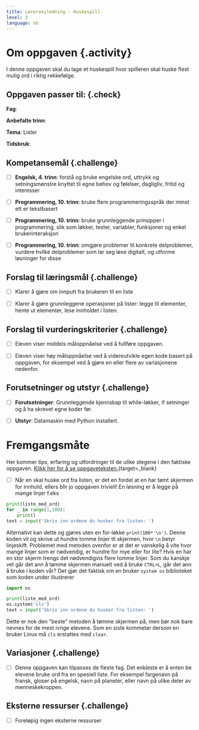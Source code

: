 ```yaml
---
title: Lærerveiledning - Huskespill
level: 3
language: nb
---
```



# Om oppgaven {.activity}

I denne oppgaven skal du lage et huskespill hvor spilleren skal huske flest mulig ord i riktig rekkefølge.


## Oppgaven passer til: {.check}

 __Fag__:

 __Anbefalte trinn__:

 __Tema__: Lister

 __Tidsbruk__:


## Kompetansemål {.challenge}

 - [ ] __Engelsk, 4. trinn__: forstå og bruke engelske ord, uttrykk og setningsmønstre knyttet til egne behov og følelser, dagligliv, fritid og interesser

 - [ ] __Programmering, 10. trinn__: bruke flere programmeringsspråk der minst ett er tekstbasert
 
 - [ ] __Programmering, 10. trinn__: bruke grunnleggende prinsipper i programmering, slik som løkker, tester, variabler, funksjoner og enkel brukerinteraksjon

- [ ] __Programmering, 10. trinn__: omgjøre problemer til konkrete delproblemer, vurdere hvilke delproblemer som lar seg løse digitalt, og utforme løsninger for disse


## Forslag til læringsmål {.challenge}

- [ ] Klarer å gjøre om innputt fra brukeren til en liste

- [ ] Klarer å gjøre grunnleggene operasjoner på lister: legge til elementer, hente ut elementer, lese innholdet i listen.


## Forslag til vurderingskriterier {.challenge}

- [ ] Eleven viser middels måloppnåelse ved å fullføre oppgaven.

- [ ] Eleven viser høy måloppnåelse ved å videreutvikle egen kode basert på oppgaven, for eksempel ved å gjøre en eller flere av variasjonene nedenfor.

 
## Forutsetninger og utstyr {.challenge}

 - [ ]  __Forutsetninger__: Grunnleggende kjennskap til while-løkker, if setninger og å ha skrevet egne koder før. 

 - [ ]  __Utstyr__: Datamaskin med Python installert.


# Fremgangsmåte

 Her kommer tips, erfaring og utfordringer til de ulike stegene i den faktiske oppgaven. [Klikk her for å se oppgaveteksten.](../huskespill/huskespill.html){target=_blank}

- [ ] Når en skal huske ord fra listen, er det en fordel at en har tømt skjermen for innhold, ellers blir jo oppgaven triviell! En løsning er å legge på mange linjer f.eks

```python
print(liste_med_ord)
for _ in range(1,100):
    print()
text = input('Skriv inn ordene du husker fra listen: ')
```

Alternativt kan dette og gjøres uten en for-løkke `print(100*'\n')`. Denne koden vil og skrive ut hundre tomme linjer til skjermen, hvor `\n` betyr linjeskift.  Problemet med metoden ovenfor er at det er vanskelig å vite hvor mange linjer som er nødvendig, er hundre for mye eller for lite?  Hvis en har en stor skjerm trengs det nødvendigvis flere tomme linjer. Som du kanskje vet går det ann å tømme skjermen manuelt ved å bruke `CTRL+L`, går det ann å bruke i koden vår? Det gjør det faktisk om en bruker `system os` biblioteket som koden under illustrerer

```python
import os

print(liste_med_ord)
os.system('cls')
text = input('Skriv inn ordene du husker fra listen: ')
```

Dette er nok den "beste" metoden å tømme skjermen på, men bør nok bare nevnes for de mest ivrige elevene. Som en siste kommetar dersom en bruker Linux må `cls` erstattes med `clear`.


## Variasjoner {.challenge}

- [ ] Denne oppgaven kan tilpasses de fleste fag. Det enkleste er å enten be elevene bruke ord fra en spesiell liste. For eksempel fargenavn på fransk, gloser på engelsk, navn på planeter, eller navn på ulike deler av menneskekroppen. 


## Eksterne ressurser {.challenge}

- [ ] Foreløpig ingen eksterne ressurser 

